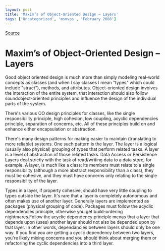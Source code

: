 ```yaml
---
layout: post
title: 'Maxim’s of Object-Oriented Design – Layers'
tags: ['Uncategorized', 'msmvps', 'February 2008']
---
```

[Source](http://blogs.msmvps.com/peterritchie/2008/02/06/good-object-oriented-design-layers/ "Permalink to Maxim’s of Object-Oriented Design – Layers")

# Maxim’s of Object-Oriented Design – Layers

Good object oriented design is much more than simply modeling real-world concepts as classes (and when I say classes I mean "types" which could include "struct"), methods, and attributes. Object-oriented design involves the interaction of the entire system, that interaction should also follow soundobject-oriented principles and influence the design of the individual parts of the system.

There's various OO design principles for classes, like the single responsibility principle, high cohesion, low coupling, acyclic dependencies principle, separation of concerns, etc. All of these principles build on and enhance either encapsulation or abstraction.

There's many design patterns for making easier to maintain (translating to more reliable) systems. One such pattern is the layer. The layer is a logical (usually also physical) grouping of types that perform related tasks. A layer is a level of abstraction of those related tasks. Data Access or Persistence Layers deal strictly with the task of read/writing data to a data store, for example. A layer, is much like a class: its members must relate to a single responsibility (although a more abstract responsibility than a class), they must be cohesive, and they must have concerns only relating to the single responsibility of the layer.

Types in a layer, if property cohesive, should have very little coupling to types outside the layer. It's rare that a layer is completely autonomous and often makes use of another layer. Generally layers are implemented as packages (physical grouping of code). Packages must follow the acyclic dependencies principle, otherwise you get build-ordering nightmares.Follow the acyclic dependency principle menas that a layer that depends upon (uses) another layer should not also be depended upon by that layer. In other words, dependancies between layers should only be one way. If you find you are getting a cyclic dependency between two layers, you're likely mixing concerns and you should think about merging them or refactoring the cyclic dependencies into a third layer.




